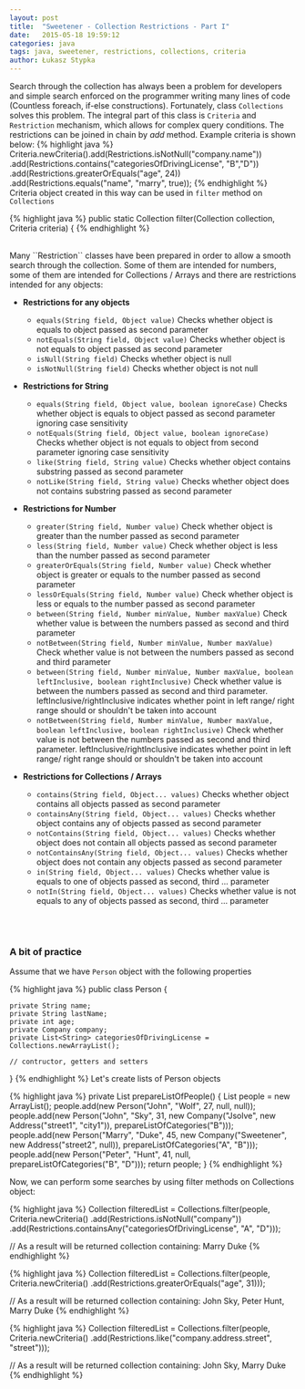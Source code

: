 ```yaml
---
layout: post
title:  "Sweetener - Collection Restrictions - Part I"
date:   2015-05-18 19:59:12
categories: java
tags: java, sweetener, restrictions, collections, criteria
author: Łukasz Stypka
---
```

Search through the collection has always been a problem for developers and simple search enforced on the programmer writing many lines of code (Countless foreach, if-else constructions). Fortunately, class `Collections` solves this problem. The integral part of this class is `Criteria` and `Restriction` mechanism, which allows for complex query conditions. The restrictions can be joined in chain by *add* method. Example criteria is shown below:
{% highlight java %}
Criteria.newCriteria().add(Restrictions.isNotNull("company.name"))
        .add(Restrictions.contains("categoriesOfDrivingLicense", "B","D"))
        .add(Restrictions.greaterOrEquals("age", 24))
        .add(Restrictions.equals("name", "marry", true));
{% endhighlight %}
<br />
Criteria object created in this way can be used in `filter` method on `Collections`

{% highlight java %}
 public static <T> Collection<T> filter(Collection<T> collection, Criteria criteria) {
{% endhighlight %}

<br />
Many ``Restriction`` classes have been prepared in order to allow a smooth search through the collection. Some of them are intended for numbers, some of them are intended for Collections / Arrays and there are restrictions intended for any objects:

* **Restrictions for any objects**
	+ ``equals(String field, Object value)`` Checks whether object is equals to object passed as second parameter
	+ ``notEquals(String field, Object value)`` Checks whether object is not equals to object passed as second parameter
	+ ``isNull(String field)`` Checks whether object is null
	+ ``isNotNull(String field)`` Checks whether object is not null

* **Restrictions for String**
	+ ``equals(String field, Object value, boolean ignoreCase)`` Checks whether object is equals to object passed as second parameter ignoring case sensitivity
	+ ``notEquals(String field, Object value, boolean ignoreCase)`` Checks whether object is not equals to object from second parameter ignoring case sensitivity
	+ ``like(String field, String value)`` Checks whether object contains substring passed as second parameter
	+ ``notLike(String field, String value)`` Checks whether object does not contains substring passed as second parameter

* **Restrictions for Number**
	+ ``greater(String field, Number value)`` Check whether object is greater than the number passed as second parameter
	+ ``less(String field, Number value)`` Check whether object is less than the number passed as second parameter
	+ ``greaterOrEquals(String field, Number value)`` Check whether object is greater or equals to the number passed as second parameter
	+ ``lessOrEquals(String field, Number value)`` Check whether object is less or equals to the number passed as second parameter
	+ ``between(String field, Number minValue, Number maxValue)`` Check whether value is between the numbers passed as second and third parameter
	+ ``notBetween(String field, Number minValue, Number maxValue)`` Check whether value is not between the numbers passed as second and third parameter
	+ ``between(String field, Number minValue, Number maxValue, boolean leftInclusive, boolean rightInclusive)`` Check whether value is between the numbers passed as second and third parameter. leftInclusive/rightInclusive indicates whether point in left range/ right range should or shouldn't be taken into account 
	+ ``notBetween(String field, Number minValue, Number maxValue, boolean leftInclusive, boolean rightInclusive)`` Check whether value is not between the numbers passed as second and third parameter. leftInclusive/rightInclusive indicates whether point in left range/ right range should or shouldn't be taken into account
	
* **Restrictions for Collections / Arrays**
	+ ``contains(String field, Object... values)`` Checks whether object contains all objects passed as second parameter
	+ ``containsAny(String field, Object... values)`` Checks whether object contains any of objects passed as second parameter
	+ ``notContains(String field, Object... values)`` Checks whether object does not contain all objects passed as second parameter
	+ ``notContainsAny(String field, Object... values)`` Checks whether object does not contain any objects passed as second parameter
	+ ``in(String field, Object... values)`` Checks whether value is equals to one of objects passed as second, third ... parameter
	+ ``notIn(String field, Object... values)`` Checks whether value is not equals to any of objects passed as second, third ... parameter

	
<br />
<br />

### A bit of practice
Assume that we have ``Person`` object with the following properties

{% highlight java %}
public class Person {

    private String name;
    private String lastName;
    private int age;
    private Company company;
    private List<String> categoriesOfDrivingLicense = Collections.newArrayList();

	// contructor, getters and setters
}
{% endhighlight %}
Let's create lists of Person objects

{% highlight java %}
private List<Person> prepareListOfPeople() {
  List<Person> people = new ArrayList<Person>();
  people.add(new Person("John", "Wolf", 27, null, null));
  people.add(new Person("John", "Sky", 31, new Company("Jsolve", new Address("street1", "city1")),   prepareListOfCategories("B")));
  people.add(new Person("Marry", "Duke", 45, new Company("Sweetener", new Address("street2", null)),  prepareListOfCategories("A", "B")));
  people.add(new Person("Peter", "Hunt", 41, null, prepareListOfCategories("B", "D")));
  return people;
}
{% endhighlight %}

Now, we can perform some searches by using filter methods on Collections object:

{% highlight java %}
Collection<Person> filteredList = Collections.filter(people, Criteria.newCriteria()
  .add(Restrictions.isNotNull("company"))
  .add(Restrictions.containsAny("categoriesOfDrivingLicense", "A", "D")));

// As a result will be returned collection containing: Marry Duke
{% endhighlight %}

{% highlight java %}
Collection<Person> filteredList = Collections.filter(people, Criteria.newCriteria()
  .add(Restrictions.greaterOrEquals("age", 31)));

// As a result will be returned collection containing: John Sky, Peter Hunt, Marry Duke
{% endhighlight %}

{% highlight java %}
Collection<Person> filteredList = Collections.filter(people, Criteria.newCriteria()
  .add(Restrictions.like("company.address.street", "street")));

// As a result will be returned collection containing: John Sky, Marry Duke
{% endhighlight %}
